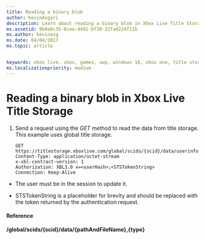 ```yaml
---
title: Reading a binary blob
author: KevinAsgari
description: Learn about reading a binary blob in Xbox Live Title Storage.
ms.assetid: 9b8e0c35-0cea-4491-bf30-22fad224f11b
ms.author: kevinasg
ms.date: 04/04/2017
ms.topic: article


keywords: xbox live, xbox, games, uwp, windows 10, xbox one, title storage
ms.localizationpriority: medium
---
```


# Reading a binary blob in Xbox Live Title Storage

1.  Send a request using the *GET* method to read the data from title storage. This example uses global title storage.

        GET https://titlestorage.xboxlive.com/global/scids/{scid}/data/userinfo.bin,binary
        Content-Type: application/octet-stream
        x-xbl-contract-version: 1
        Authorization: XBL3.0 x=<userHash>;<STSTokenString>
        Connection: Keep-Alive



-   The user must be in the session to update it.

-   STSTokenString is a placeholder for brevity and should be replaced with the token returned by the authentication request.

#### Reference

**/global/scids/{scid}/data/{pathAndFileName},{type}**
